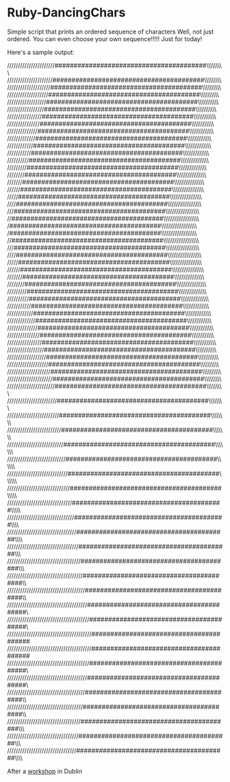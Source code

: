 Ruby-DancingChars
=================

Simple script that prints an ordered sequence of characters
Well, not just ordered. You can even choose your own sequence!!!!! 
Just for today!

Here's a sample output: 

//////////////////////########################################\\\\\\\\\\\\\\\\\\
/////////////////////########################################\\\\\\\\\\\\\\\\\\\
////////////////////########################################\\\\\\\\\\\\\\\\\\\\
///////////////////########################################\\\\\\\\\\\\\\\\\\\\\
//////////////////########################################\\\\\\\\\\\\\\\\\\\\\\
/////////////////########################################\\\\\\\\\\\\\\\\\\\\\\\
////////////////########################################\\\\\\\\\\\\\\\\\\\\\\\\
///////////////########################################\\\\\\\\\\\\\\\\\\\\\\\\\
//////////////########################################\\\\\\\\\\\\\\\\\\\\\\\\\\
/////////////########################################\\\\\\\\\\\\\\\\\\\\\\\\\\\
////////////########################################\\\\\\\\\\\\\\\\\\\\\\\\\\\\
///////////########################################\\\\\\\\\\\\\\\\\\\\\\\\\\\\\
//////////########################################\\\\\\\\\\\\\\\\\\\\\\\\\\\\\\
/////////########################################\\\\\\\\\\\\\\\\\\\\\\\\\\\\\\\
////////########################################\\\\\\\\\\\\\\\\\\\\\\\\\\\\\\\\
///////########################################\\\\\\\\\\\\\\\\\\\\\\\\\\\\\\\\\
//////########################################\\\\\\\\\\\\\\\\\\\\\\\\\\\\\\\\\\
/////########################################\\\\\\\\\\\\\\\\\\\\\\\\\\\\\\\\\\\
////########################################\\\\\\\\\\\\\\\\\\\\\\\\\\\\\\\\\\\\
///########################################\\\\\\\\\\\\\\\\\\\\\\\\\\\\\\\\\\\\\
//########################################\\\\\\\\\\\\\\\\\\\\\\\\\\\\\\\\\\\\\\
/########################################\\\\\\\\\\\\\\\\\\\\\\\\\\\\\\\\\\\\\\\
/########################################\\\\\\\\\\\\\\\\\\\\\\\\\\\\\\\\\\\\\\\
//########################################\\\\\\\\\\\\\\\\\\\\\\\\\\\\\\\\\\\\\\
///########################################\\\\\\\\\\\\\\\\\\\\\\\\\\\\\\\\\\\\\
////########################################\\\\\\\\\\\\\\\\\\\\\\\\\\\\\\\\\\\\
/////########################################\\\\\\\\\\\\\\\\\\\\\\\\\\\\\\\\\\\
//////########################################\\\\\\\\\\\\\\\\\\\\\\\\\\\\\\\\\\
///////########################################\\\\\\\\\\\\\\\\\\\\\\\\\\\\\\\\\
////////########################################\\\\\\\\\\\\\\\\\\\\\\\\\\\\\\\\
/////////########################################\\\\\\\\\\\\\\\\\\\\\\\\\\\\\\\
//////////########################################\\\\\\\\\\\\\\\\\\\\\\\\\\\\\\
///////////########################################\\\\\\\\\\\\\\\\\\\\\\\\\\\\\
////////////########################################\\\\\\\\\\\\\\\\\\\\\\\\\\\\
/////////////########################################\\\\\\\\\\\\\\\\\\\\\\\\\\\
//////////////########################################\\\\\\\\\\\\\\\\\\\\\\\\\\
///////////////########################################\\\\\\\\\\\\\\\\\\\\\\\\\
////////////////########################################\\\\\\\\\\\\\\\\\\\\\\\\
/////////////////########################################\\\\\\\\\\\\\\\\\\\\\\\
//////////////////########################################\\\\\\\\\\\\\\\\\\\\\\
///////////////////########################################\\\\\\\\\\\\\\\\\\\\\
////////////////////########################################\\\\\\\\\\\\\\\\\\\\
/////////////////////########################################\\\\\\\\\\\\\\\\\\\
//////////////////////########################################\\\\\\\\\\\\\\\\\\
///////////////////////########################################\\\\\\\\\\\\\\\\\
////////////////////////########################################\\\\\\\\\\\\\\\\
/////////////////////////########################################\\\\\\\\\\\\\\\
//////////////////////////########################################\\\\\\\\\\\\\\
///////////////////////////########################################\\\\\\\\\\\\\
////////////////////////////########################################\\\\\\\\\\\\
/////////////////////////////########################################\\\\\\\\\\\
//////////////////////////////########################################\\\\\\\\\\
///////////////////////////////########################################\\\\\\\\\
////////////////////////////////########################################\\\\\\\\
/////////////////////////////////########################################\\\\\\\
//////////////////////////////////########################################\\\\\\
///////////////////////////////////########################################\\\\\
////////////////////////////////////########################################\\\\
/////////////////////////////////////########################################\\\
//////////////////////////////////////########################################\\
///////////////////////////////////////########################################\
///////////////////////////////////////########################################\
//////////////////////////////////////########################################\\
/////////////////////////////////////########################################\\\
////////////////////////////////////########################################\\\\
///////////////////////////////////########################################\\\\\
//////////////////////////////////########################################\\\\\\
/////////////////////////////////########################################\\\\\\\
////////////////////////////////########################################\\\\\\\\

After a [workshop](http://tmblr.co/Z3Bb1v184mQAj) in Dublin 

